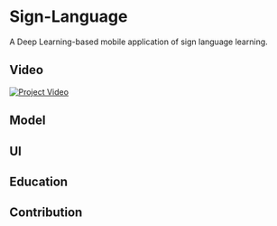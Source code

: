 # Sign-Language

A Deep Learning-based mobile application of sign language learning.

## Video
[![Project Video](https://i.ytimg.com/vi/5fNDHihrI6Q/hqdefault.jpg?sqp=-oaymwEZCNACELwBSFXyq4qpAwsIARUAAIhCGAFwAQ==&rs=AOn4CLCDmnM96RQw7-W-SQNWxIVBGeMogQ)](https://www.youtube.com/watch?v=5fNDHihrI6Q)

## Model


## UI


## Education



## Contribution
